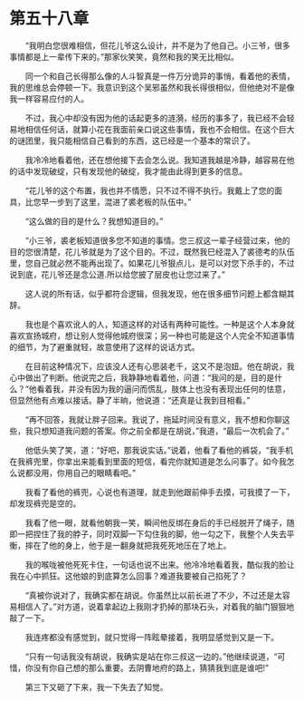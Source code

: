 # 第五十八章


　　“我明白您很难相信，但花儿爷这么设计，并不是为了他自己。小三爷，很多事情都是上一辈传下来的。”那家伙笑笑，竟然和我的笑无比相似。

　　同一个和自己长得那么像的人斗智真是一件万分诡异的事悄，看着他的表情，我的思维总会停顿一下。我意识到这个吴邪虽然和我长得很相似，但他绝对不是像我一样容易应付的人。

　　不过，我心中却没有因为他的话起更多的涟漪，经历的事多了，我已经不会轻易地相信任何话，就算小花在我面前亲口说这些事情，我也不会相信。在这个巨大的谜团里，我只能相信自己看到的东西，这已经是一个基本的常识了。

　　我冷冷地看着他，还在想他接下去会怎么说。我知道我越是冷静，越容易在他的话中发现破绽，只有发现他的破绽，我才能由此得到更多的信息。

　　“花儿爷的这个布置，我也并不情愿，只不过不得不执行。我戴上了您的面具，比您早一步到了这里，混进了裘老板的队伍中。”

　　“这么做的目的是什么？我想知道目的。”

　　“小三爷，裘老板知道很多您不知道的事情。您三叔这一辈子经营过来，他的目的您很清楚，花儿爷就是为了这个目的。不过，既然我巳经混入了裘德考的队伍里，您自己就必然不能再出现了。如果花儿爷狠点儿，是可以对您下杀手的，不过说到底，花儿爷还是念公道.所以给您披了层皮也让您过来了。”

　　这人说的所有话，似乎都符合逻辑，但我发现，他在很多细节问题上都含糊其辞。

　　我也是个喜欢讹人的人，知道这样的对话有两种可能性。一种是这个人本身就喜欢宣扬城府，想让别人觉得他城府很深；另一种也可能是这个人完全不知道事情的细节，为了避重就轻，故意使用了这样的说话方式。

　　在目前这种情况下，应该没人还有心思装老千，这又不是泡妞。他在胡说，我心中做出了判断。他说完之后，我静静地看着他，问道：“我问的是，目的是什么？”他看着我，并没有因为我的逼问而慌乱，肢体上也没有表现出任何的怯意，但显然他有点难以接话。静了半晌，他说道：“还真是让我到目相看。”

　　“再不回答，我就让胖子回来。我说了，拖延时间没有意义，我不想和你聊这些，我只想知道我问题的答案。你之前全都是在胡说，”我道，“最后一次机会了。”

　　他低头笑了笑，道：“好吧，那我说实话。”说着，他看了看他的裤袋，“我手机在我裤兜里，你拿出来能看到里面的短信，看完你就知道是怎么问事了。如今我怎么说都没用，你用自己的眼睛看吧。”

　　我看了看他的裤兜，心说也有道理，就走到他跟前伸手去摸，可我摸了一下，却发现裤兜是空的。

　　我看了他一眼，就看他朝我一笑，瞬间他反绑在身后的手已经脱开了绳子，随即一把捏住了我的脖子，同时双脚一下勾住我的脚，他一勾之下，我整个人失去平衡，摔在了他的身上，他于是一翻身就把我死死地压在了地上。

　　我的喉咙被他死死卡住，一句话也说不出来。他冷冷地看着我，酷似我的脸让我在心中抓狂。这他娘的到底算怎么回事？难道我要被自己掐死了？

　　“真被你说对了，我确实都在胡说。你虽然比以前长进了不少，不过还是太容易相信人了。”对方道，说着拿起边上我刚才扔掉的那块石头，对着我的脑门狠狠地敲了一下。

　　我连疼都没有感觉到，就只觉得一阵眩晕接着，我明显感觉到又是一下。

　　“只有一句话我没有胡说，我确实是站在你三叔这一边的。”他继续说道，“可惜，你没有你自己想的那么重要。去阴曹地府的路上，猜猜我到底是谁吧!”

　　第三下又砸了下来，我一下失去了知觉。

